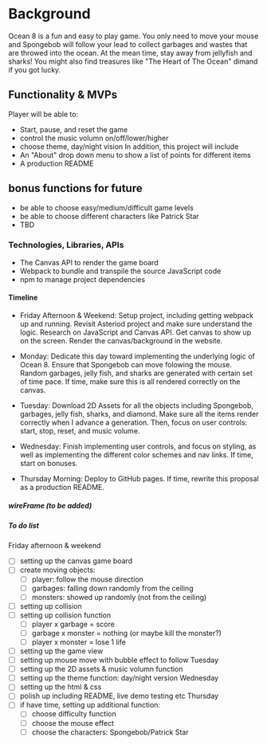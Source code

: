 # Background 
Ocean 8 is a fun and easy to play game. You only need to move your mouse and Spongebob will follow your lead to collect garbages and wastes that are throwed into the ocean. At the mean time, stay away from jellyfish and sharks! You might also find treasures like "The Heart of The Ocean" dimand if you got lucky. 

## Functionality & MVPs
Player will be able to:
- Start, pause, and reset the game
- control the music volumn on/off/lower/higher
- choose theme, day/night vision 
In addition, this project will include
- An "About" drop down menu to show a list of points for different items
- A production README

## bonus functions for future
- be able to choose easy/medium/difficult game levels
- be able to choose different characters like Patrick Star
- TBD

### Technologies, Libraries, APIs 
<!-- will update as project goes): -->
- The Canvas API to render the game board
- Webpack to bundle and transpile the source JavaScript code
- npm to manage project dependencies

#### Timeline
- Friday Afternoon & Weekend: Setup project, including getting webpack up and running. Revisit Asteriod project and make sure understand the logic. Research on JavaScript and Canvas API. Get canvas to show up on the screen. Render the canvas/background in the website.

- Monday: Dedicate this day toward implementing the underlying logic of Ocean 8. Ensure that Spongebob can move folowing the mouse. Random garbages, jelly fish, and sharks are generated with certain set of time pace. If time, make sure this is all rendered correctly on the canvas.

- Tuesday: Download 2D Assets for all the objects including Spongebob, garbages, jelly fish, sharks, and diamond. Make sure all the items render correctly when I advance a generation. Then, focus on user controls: start, stop, reset, and music volume.

- Wednesday: Finish implementing user controls, and focus on styling, as well as implementing the different color schemes and nav links. If time, start on bonuses.

- Thursday Morning: Deploy to GitHub pages. If time, rewrite this proposal as a production README.

##### wireFrame (to be added) 


##### To do list
Friday afternoon & weekend
- [ ] setting up the canvas game board
- [ ] create moving objects:
    - [ ] player: follow the mouse direction
    - [ ] garbages: falling down randomly from the ceiling
    - [ ] monsters: showed up randomly (not from the ceiling) 
- [ ] setting up collision 
- [ ] setting up collision function 
    - [ ] player x garbage = score 
    - [ ] garbage x monster = nothing (or maybe kill the monster?)
    - [ ] player x monster = lose 1 life
- [ ] setting up the game view
- [ ] setting up mouse move with bubble effect to follow
Tuesday
- [ ] setting up the 2D assets & music volumn function
- [ ] setting up the theme function: day/night version
Wednesday 
- [ ] setting up the html & css 
- [ ] polish up including README, live demo testing etc 
Thursday
- [ ] if have time, setting up additional function:
    - [ ] choose difficulty function
    - [ ] choose the mouse effect
    - [ ] choose the characters: Spongebob/Patrick Star
